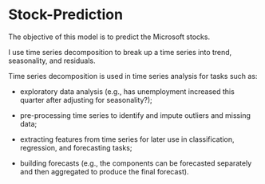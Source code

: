 # Stock-Prediction

The objective of this model is to predict the Microsoft stocks. 

I use time series decomposition to break up a time series into trend, seasonality, and residuals.

Time series decomposition is used in time series analysis for tasks such as:

- exploratory data analysis (e.g., has unemployment increased this quarter after adjusting for seasonality?);

- pre-processing time series to identify and impute outliers and missing data;

- extracting features from time series for later use in classification, regression, and forecasting tasks;

- building forecasts (e.g., the components can be forecasted separately and then aggregated to produce the final forecast).

